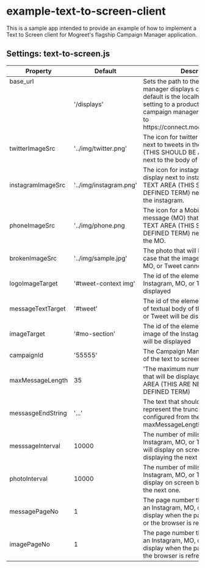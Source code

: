 # example-text-to-screen-client #

This is a sample app intended to provide an example of how to implement a Text to Screen client for Mogreet's flagship Campaign Manager application.

## Settings: text-to-screen.js ##

<table width=500 >
  <thead>
    <tr>
      <th>Property</th>
      <th>Default</th>
      <th width=80%>Description</th>
    </tr>
  </thead>
  <tbody>
    <tr>
      <td style='vertical-align:top;'>base_url</td>
      <td>'/displays'</td>
      <td>Sets the path to the campaign manager displays controller.  The default is the localhost server
      For setting to a production url in the campaign manager set the base_url to https://connect.mogreet.com/displays
      </td>
    </tr>
    <tr>
      <td>twitterImageSrc</td>
      <td>'../img/twitter.png'</td>
      <td>The icon for twitter that will display next to tweets in the TEXT AREA (THIS SHOULD BE A DEFINED TERM) next to 
      the body of the tweet</td>
    </tr>
    <tr>
      <td>instagramImageSrc</td>
      <td>'../img/instagram.png'</td>
      <td>The icon for instagram that will display next to instagrams in the TEXT AREA (THIS SHOULD BE A DEFINED TERM) 
      next to the body of the instagram.
      </td>
    </tr>
    <tr>
      <td>phoneImageSrc</td>
      <td>'../img/phone.png</td>
      <td>
        The icon for a Mobile Originated message (MO) that will display in the TEXT AREA (THIS SHOULD BE A DEFINED
        TERM) next to the body of the MO.
      </td>
    </tr>
    <tr>
      <td>brokenImageSrc</td>
      <td>'../img/sample.jpg'</td>
      <td>
        The photo that will be displayed in the case that the image for an Instagram, MO, or Tweet cannot be
        retrieved.
      </td>
    </tr>
    <tr>
      <td>logoImageTarget</td>
      <td>'#tweet-context img'</td>
      <td>The id of the element where the Instagram, MO, or Twitter icon will be displayed</td>
    </tr>
    <tr>
      <td>messageTextTarget</td>
      <td>'#tweet'</td>
      <td>The id of the element where the body of textual body of the Instagram, MO, or Tweet will be displayed</td>
    </tr>
    <tr>
      <td>imageTarget</td>
      <td>'#mo-section'</td>
      <td>The id of the element where the image of the Instagram, MO, or Tweet will be displayed</td>
    </tr>
    <tr>
      <td>campaignId</td>
      <td>'55555'</td>
      <td>The Campaign Manager campaign_id of the text to screen campaign</td>
    </tr>
    <tr>
      <td>maxMessageLength</td>
      <td>35</td>
      <td>
        'The maximum number of characters that will be displayed in the TEXT AREA (THIS ARE NEEDS TO BE A DEFINED
        TERM)
      </td>
    </tr>
    <tr>
      <td>messasgeEndString</td>
      <td>'...'</td>
      <td>
        The text that should be displayed to represent the truncated text configured from the 
        maxMessageLength setting
      </td>
    </tr>
    <tr>
      <td>messsageInterval</td>
      <td>10000</td>
      <td>
        The number of miliseconds that each Instagram, MO, or Tweet textual body will display on 
        screen before displaying the next one.
      </td>
    </tr>
    <tr>
      <td>photoInterval</td>
      <td>10000</td>
      <td>
        The number of miliseconds that each Instagram, MO, or Tweet image will display on screen
        before displaying the next one.
      </td>
    </tr>
    <tr>
      <td>messagePageNo</td>
      <td>1</td>
      <td>
        The page number that the text from an Instagram, MO, or Tweet will display when the page is first shown 
        or the browser is refreshed.
      </td>
    </tr>
    <tr>
      <td>imagePageNo</td>
      <td>1</td>
      <td>
        The page number that the image from an Instagram, MO, or Tweet will display when the page is first show
        or the browser is refreshed.
      </td>
    </tr>
  </tbody>
</table>
